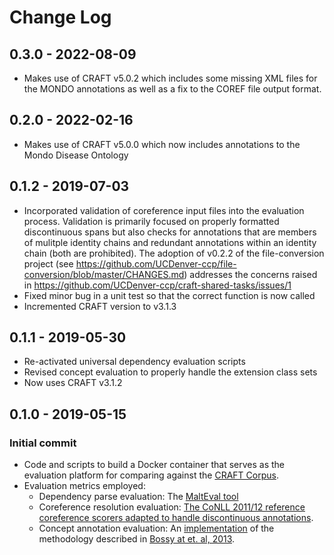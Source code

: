 # Change Log

## 0.3.0 - 2022-08-09
* Makes use of CRAFT v5.0.2 which includes some missing XML files for the MONDO annotations as well as a fix to the COREF file output format.

## 0.2.0 - 2022-02-16
* Makes use of CRAFT v5.0.0 which now includes annotations to the Mondo Disease Ontology

## 0.1.2 - 2019-07-03
* Incorporated validation of coreference input files into the evaluation process. Validation is primarily focused on properly formatted discontinuous spans but also checks for annotations that are members of mulitple identity chains and redundant annotations within an identity chain (both are prohibited). The adoption of v0.2.2 of the file-conversion project (see https://github.com/UCDenver-ccp/file-conversion/blob/master/CHANGES.md) addresses the concerns raised in https://github.com/UCDenver-ccp/craft-shared-tasks/issues/1
* Fixed minor bug in a unit test so that the correct function is now called
* Incremented CRAFT version to v3.1.3

## 0.1.1 - 2019-05-30
* Re-activated universal dependency evaluation scripts
* Revised concept evaluation to properly handle the extension class sets
* Now uses CRAFT v3.1.2

## 0.1.0 - 2019-05-15
### Initial commit
* Code and scripts to build a Docker container that serves as the evaluation platform for comparing against the [CRAFT Corpus](https://github.com/UCDenver-ccp/CRAFT).
* Evaluation metrics employed:
  * Dependency parse evaluation: The [MaltEval tool]()
  * Coreference resolution evaluation: [The CoNLL 2011/12 reference coreference scorers adapted to handle discontinuous annotations](https://github.com/bill-baumgartner/reference-coreference-scorers).
  * Concept annotation evaluation: An [implementation](https://github.com/UCDenver-ccp/ccp-nlp/tree/master/ccp-nlp-evaluation/src/main/java/edu/ucdenver/ccp/nlp/evaluation/bossy2013) of the methodology described in [Bossy at et. al, 2013](https://aclweb.org/anthology/papers/W/W13/W13-2024/).


